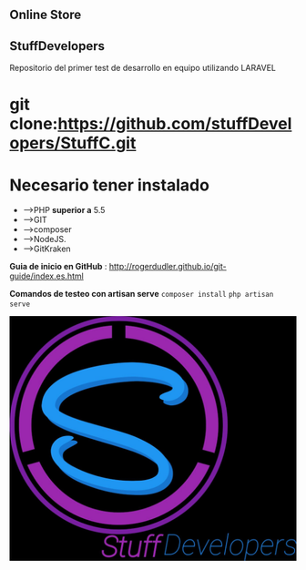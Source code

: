 ## Online Store
## StuffDevelopers
Repositorio del primer test de desarrollo en equipo utilizando LARAVEL
# git clone:https://github.com/stuffDevelopers/StuffC.git #
# Necesario tener instalado #
* -->PHP **superior a** 5.5
* -->GIT  
* -->composer
* -->NodeJS.
* -->GitKraken


**Guia de inicio en GitHub** : http://rogerdudler.github.io/git-guide/index.es.html 

**Comandos de testeo con artisan serve**
`composer install`
`php artisan serve`





![Figura 13.4][6]

 [6]: public/images/stuff2.jpeg
